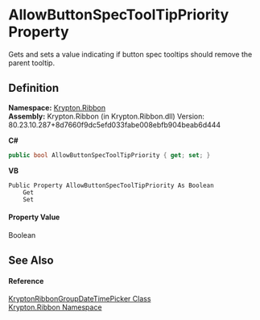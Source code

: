 # AllowButtonSpecToolTipPriority Property


Gets and sets a value indicating if button spec tooltips should remove the parent tooltip.



## Definition
**Namespace:** <a href="1e9bc734-cff9-e9b8-f013-94cdac669794.md">Krypton.Ribbon</a>  
**Assembly:** Krypton.Ribbon (in Krypton.Ribbon.dll) Version: 80.23.10.287+8d7660f9dc5efd033fabe008ebfb904beab6d444

**C#**
``` C#
public bool AllowButtonSpecToolTipPriority { get; set; }
```
**VB**
``` VB
Public Property AllowButtonSpecToolTipPriority As Boolean
	Get
	Set
```



#### Property Value
Boolean

## See Also


#### Reference
<a href="04dc8f1d-ae62-bf76-1852-b1ac85917f24.md">KryptonRibbonGroupDateTimePicker Class</a>  
<a href="1e9bc734-cff9-e9b8-f013-94cdac669794.md">Krypton.Ribbon Namespace</a>  
